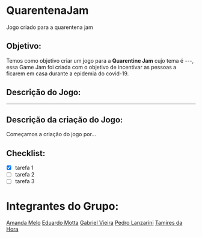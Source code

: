 # QuarentenaJam
Jogo criado para a quarentena jam

## Objetivo:
Temos como objetivo criar um jogo para a **Quarentine Jam** cujo tema é ---, essa Game Jam foi criada com o objetivo de incentivar as pessoas a ficarem em casa durante a epidemia do covid-19.

## Descrição do Jogo:
- - - - -

## Descrição da criação do Jogo:
Começamos a criação do jogo por...

## Checklist:
- [X] tarefa 1
- [ ] tarefa 2
- [ ] tarefa 3

# Integrantes do Grupo:
[Amanda Melo]()
[Eduardo Motta](https://github.com/Dudu-Motta "Perfil do Eduardo")
[Gabriel Vieira]()
[Pedro Lanzarini]()
[Tamires da Hora](https://github.com/filhaDeHades "Perfil da Tamires")